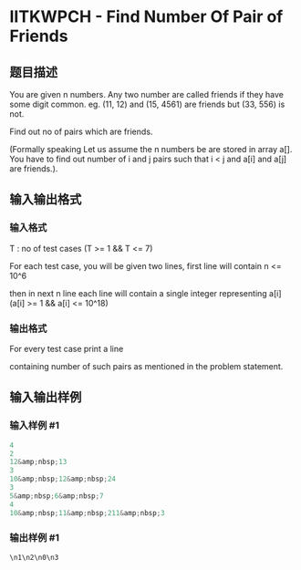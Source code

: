 # IITKWPCH - Find Number Of Pair of Friends 

## 题目描述

 You are given n numbers. Any two number are called friends if they have some digit common. eg. (11, 12) and (15, 4561) are friends but (33, 556) is not.

Find out no of pairs which are friends.

(Formally speaking Let us assume the n numbers be are stored in array a\[\]. You have to find out number of i and j pairs such that i < j and a\[i\] and a\[j\] are friends.).

## 输入输出格式

### 输入格式

T : no of test cases (T >= 1 && T <= 7)

For each test case, you will be given two lines, first line will contain n <= 10^6

then in next n line each line will contain a single integer representing a\[i\] (a\[i\] >= 1 && a\[i\] <= 10^18)

### 输出格式

For every test case print a line

containing number of such pairs as mentioned in the problem statement.

## 输入输出样例

### 输入样例 #1

```cpp
4
2
12&amp;nbsp;13
3
10&amp;nbsp;12&amp;nbsp;24
3
5&amp;nbsp;6&amp;nbsp;7
4
10&amp;nbsp;11&amp;nbsp;211&amp;nbsp;3
```


### 输出样例 #1

```cpp
\n1\n2\n0\n3
```


